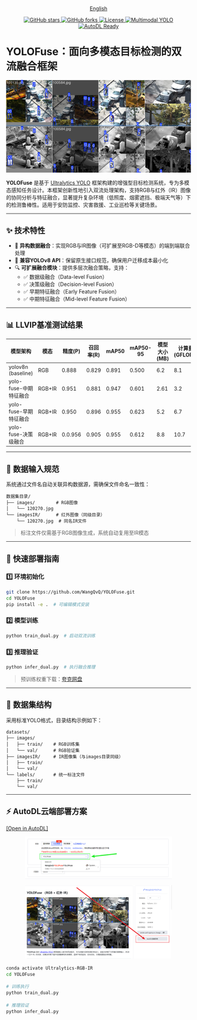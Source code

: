 <p align="center"><a href="README_en.md">English</a></p>


<p align="center">
  <a href="https://github.com/WangQvQ/YOLOFuse">
    <img src="https://img.shields.io/github/stars/WangQvQ/YOLOFuse?style=social" alt="GitHub stars">
  </a>
  <a href="https://github.com/WangQvQ/YOLOFuse">
    <img src="https://img.shields.io/github/forks/WangQvQ/YOLOFuse?style=social" alt="GitHub forks">
  </a>
  <a href="https://github.com/WangQvQ/YOLOFuse/blob/main/LICENSE">
    <img src="https://img.shields.io/github/license/WangQvQ/YOLOFuse" alt="License">
  </a>
  <a href="https://github.com/WangQvQ/YOLOFuse">
    <img src="https://img.shields.io/badge/YOLO-Multimodal%20Fusion-blueviolet?logo=ai" alt="Multimodal YOLO">
  </a>
  <a href="https://www.codewithgpu.com/i/WangQvQ/YOLOFuse/YOLOFuse">
    <img src="https://img.shields.io/badge/AutoDL-ready-brightgreen?logo=cloudflare" alt="AutoDL Ready">
  </a>
</p>


# YOLOFuse：面向多模态目标检测的双流融合框架

<p align="center">
  <img src="examples/Images/rgbir.png" alt="RGB-IR双模态融合架构示意图" width="600"/>
</p>

**YOLOFuse** 是基于 [Ultralytics YOLO](https://github.com/ultralytics/ultralytics) 框架构建的增强型目标检测系统，专为多模态感知任务设计。本框架创新性地引入双流处理架构，支持RGB与红外（IR）图像的协同分析与特征融合，显著提升复杂环境（低照度、烟雾遮挡、极端天气等）下的检测鲁棒性。适用于安防监控、灾害救援、工业巡检等关键场景。

---

## ✨ 技术特性

* 🚀 **异构数据融合**：实现RGB与IR图像（可扩展至RGB-D等模态）的端到端联合处理
* 🔧 **兼容YOLOv8 API**：保留原生接口规范，确保用户迁移成本最小化
* 🔍 **可扩展融合模块**：提供多层次融合策略，支持：
  - ✅ 数据级融合（Data-level Fusion）
  - ✅ 决策级融合（Decision-level Fusion）
  - ✅ 早期特征融合（Early Feature Fusion）
  - ✅ 中期特征融合（Mid-level Feature Fusion）

---

## 📊 LLVIP基准测试结果

| 模型架构               | 模态   | 精度(P) | 召回率(R) | mAP50 | mAP50-95 | 模型大小(MB) | 计算量(GFLOPs) |
| ---------------------- | ------ | ------- | --------- | ----- | -------- | ------------ | -------------- |
| yolov8n (baseline)     | RGB    | 0.888   | 0.829     | 0.891 | 0.500    | 6.2          | 8.1            |
| yolo-fuse-中期特征融合 | RGB+IR | 0.951   | 0.881     | 0.947 | 0.601    | 2.61         | 3.2            |
| yolo-fuse-早期特征融合 | RGB+IR | 0.950   | 0.896     | 0.955 | 0.623    | 5.2          | 6.7            |
| yolo-fuse-决策级融合 | RGB+IR | 0.0.956   | 0.905     | 0.955 | 0.612    | 8.8          | 10.7            |
---

## 🧩 数据输入规范

系统通过文件名自动关联异构数据源，需确保文件命名一致性：

```
数据集目录/
├── images/        # RGB图像
│   └── 120270.jpg 
└── imagesIR/      # 红外图像（同级目录）
    └── 120270.jpg  # 同名IR文件
```

> 标注文件仅需基于RGB图像生成，系统自动复用至IR模态

---

## 🚀 快速部署指南

### 1️⃣ 环境初始化

```bash
git clone https://github.com/WangQvQ/YOLOFuse.git
cd YOLOFuse
pip install -e .  # 可编辑模式安装
```

### 2️⃣ 模型训练

```bash
python train_dual.py  # 启动双流训练
```

### 3️⃣ 推理验证

```bash
python infer_dual.py  # 执行融合推理
```

> 预训练权重下载：[夸克网盘](https://pan.quark.cn/s/5e8f1c94ae5d)

---

## 📂 数据集结构

采用标准YOLO格式，目录结构示例如下：

```
datasets/
├── images/
│   ├── train/    # RGB训练集
│   └── val/      # RGB验证集
├── imagesIR/     # IR图像集（与images目录同级）
│   ├── train/
│   └── val/
└── labels/       # 统一标注文件
    ├── train/
    └── val/
```

---

## ⚡ AutoDL云端部署方案

[[Open in AutoDL]](https://www.codewithgpu.com/i/WangQvQ/YOLOFuse/YOLOFuse)

<p align="center">
  <img src="examples/Images/autodl.png" alt="AutoDL平台界面" width="400"/> 
</p>

<p align="center">
  <img src="examples/Images/dutodlcreate.png" alt="实例创建流程" width="400"/>
</p>

```bash
conda activate Ultralytics-RGB-IR
cd YOLOFuse

# 训练执行
python train_dual.py

# 推理验证
python infer_dual.py
```
